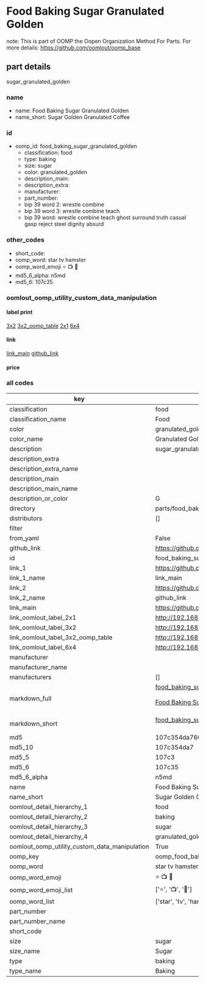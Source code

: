 # Food Baking Sugar Granulated Golden  

note: This is part of OOMP the Oopen Organization Method For Parts. For more details: https://github.com/oomlout/oomp_base

##  part details



sugar_granulated_golden

### name
* name: Food Baking Sugar Granulated Golden
* name_short: Sugar Golden Granulated Coffee
### id
* oomp_id: food_baking_sugar_granulated_golden
  * classification: food
  * type: baking
  * size: sugar
  * color: granulated_golden
  * description_main: 
  * description_extra: 
  * manufacturer: 
  * part_number: 
  * bip 39 word 2: wrestle combine
  * bip 39 word 3: wrestle combine teach
  * bip 39 word: wrestle combine teach ghost surround truth casual gasp reject steel dignity absurd

### other_codes
* short_code: 
* oomp_word: star tv hamster
* oomp_word_emoji :star: :tv: :hamster:
* md5_6_alpha: n5md
* md5_6: 107c35






### oomlout_oomp_utility_custom_data_manipulation
#### label print
[3x2](http://192.168.1.245:1112/?label=oomp%20n5md)
[3x2_oomp_table](http://192.168.1.107:1112/?label=oomp%20n5md)
[2x1](http://192.168.1.242:1112/?label=oomp%20n5md)
[6x4](http://192.168.1.55:1112/?label=oomp%20n5md)    

#### link

[link_main](https://github.com/oomlout/oomlout_oomp_current_version_messy/tree/main/parts/food_baking_sugar_granulated_golden) [github_link](https://github.com/oomlout/oomlout_oomp_part_src/tree/main/parts/food_baking_sugar_granulated_golden)                             

#### price







### all codes 
| key | value |  
| --- | --- |  
| classification | food |  
| classification_name | Food |  
| color | granulated_golden |  
| color_name | Granulated Golden |  
| description | sugar_granulated_golden |  
| description_extra |  |  
| description_extra_name |  |  
| description_main |  |  
| description_main_name |  |  
| description_or_color | G  |  
| directory | parts/food_baking_sugar_granulated_golden |  
| distributors | [] |  
| filter |  |  
| from_yaml | False |  
| github_link | https://github.com/oomlout/oomlout_oomp_part_src/tree/main/parts/food_baking_sugar_granulated_golden |  
| id | food_baking_sugar_granulated_golden |  
| link_1 | https://github.com/oomlout/oomlout_oomp_current_version_messy/tree/main/parts/food_baking_sugar_granulated_golden |  
| link_1_name | link_main |  
| link_2 | https://github.com/oomlout/oomlout_oomp_part_src/tree/main/parts/food_baking_sugar_granulated_golden |  
| link_2_name | github_link |  
| link_main | https://github.com/oomlout/oomlout_oomp_current_version_messy/tree/main/parts/food_baking_sugar_granulated_golden |  
| link_oomlout_label_2x1 | http://192.168.1.242:1112/?label=oomp%20n5md |  
| link_oomlout_label_3x2 | http://192.168.1.245:1112/?label=oomp%20n5md |  
| link_oomlout_label_3x2_oomp_table | http://192.168.1.107:1112/?label=oomp%20n5md |  
| link_oomlout_label_6x4 | http://192.168.1.55:1112/?label=oomp%20n5md |  
| manufacturer |  |  
| manufacturer_name |  |  
| manufacturers | [] |  
| markdown_full | [food_baking_sugar_granulated_golden](https://github.com/oomlout/oomlout_oomp_current_version_messy/tree/main/parts/food_baking_sugar_granulated_golden)<br>[](https://github.com/oomlout/oomlout_oomp_current_version_messy/tree/main/parts/food_baking_sugar_granulated_golden)<br>[Food Baking Sugar Granulated Golden](https://github.com/oomlout/oomlout_oomp_current_version_messy/tree/main/parts/food_baking_sugar_granulated_golden)<br><br> |  
| markdown_short | [food_baking_sugar_granulated_golden](https://github.com/oomlout/oomlout_oomp_current_version_messy/tree/main/parts/food_baking_sugar_granulated_golden)<br><br> |  
| md5 | 107c354da7602477a76d4619bd0b7ff2 |  
| md5_10 | 107c354da7 |  
| md5_5 | 107c3 |  
| md5_6 | 107c35 |  
| md5_6_alpha | n5md |  
| name | Food Baking Sugar Granulated Golden |  
| name_short | Sugar Golden Granulated Coffee |  
| oomlout_detail_hierarchy_1 | food |  
| oomlout_detail_hierarchy_2 | baking |  
| oomlout_detail_hierarchy_3 | sugar |  
| oomlout_detail_hierarchy_4 | granulated_golden |  
| oomlout_oomp_utility_custom_data_manipulation | True |  
| oomp_key | oomp_food_baking_sugar_granulated_golden |  
| oomp_word | star tv hamster |  
| oomp_word_emoji | :star: :tv: :hamster: |  
| oomp_word_emoji_list | [':star:', ':tv:', ':hamster:'] |  
| oomp_word_list | ['star', 'tv', 'hamster'] |  
| part_number |  |  
| part_number_name |  |  
| short_code |  |  
| size | sugar |  
| size_name | Sugar |  
| type | baking |  
| type_name | Baking |  
